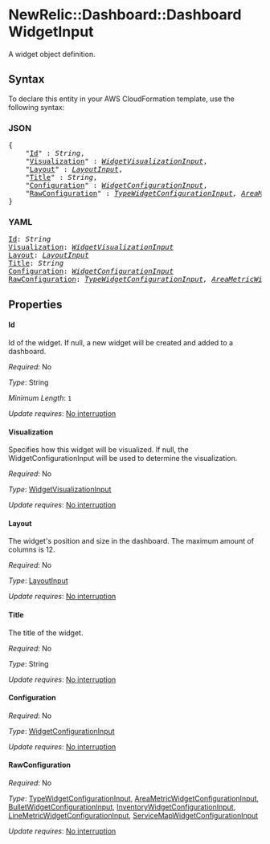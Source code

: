 # NewRelic::Dashboard::Dashboard WidgetInput

A widget object definition.

## Syntax

To declare this entity in your AWS CloudFormation template, use the following syntax:

### JSON

<pre>
{
    "<a href="#id" title="Id">Id</a>" : <i>String</i>,
    "<a href="#visualization" title="Visualization">Visualization</a>" : <i><a href="widgetvisualizationinput.md">WidgetVisualizationInput</a></i>,
    "<a href="#layout" title="Layout">Layout</a>" : <i><a href="layoutinput.md">LayoutInput</a></i>,
    "<a href="#title" title="Title">Title</a>" : <i>String</i>,
    "<a href="#configuration" title="Configuration">Configuration</a>" : <i><a href="widgetconfigurationinput.md">WidgetConfigurationInput</a></i>,
    "<a href="#rawconfiguration" title="RawConfiguration">RawConfiguration</a>" : <i><a href="typewidgetconfigurationinput.md">TypeWidgetConfigurationInput</a>, <a href="areametricwidgetconfigurationinput.md">AreaMetricWidgetConfigurationInput</a>, <a href="bulletwidgetconfigurationinput.md">BulletWidgetConfigurationInput</a>, <a href="inventorywidgetconfigurationinput.md">InventoryWidgetConfigurationInput</a>, <a href="linemetricwidgetconfigurationinput.md">LineMetricWidgetConfigurationInput</a>, <a href="servicemapwidgetconfigurationinput.md">ServiceMapWidgetConfigurationInput</a></i>
}
</pre>

### YAML

<pre>
<a href="#id" title="Id">Id</a>: <i>String</i>
<a href="#visualization" title="Visualization">Visualization</a>: <i><a href="widgetvisualizationinput.md">WidgetVisualizationInput</a></i>
<a href="#layout" title="Layout">Layout</a>: <i><a href="layoutinput.md">LayoutInput</a></i>
<a href="#title" title="Title">Title</a>: <i>String</i>
<a href="#configuration" title="Configuration">Configuration</a>: <i><a href="widgetconfigurationinput.md">WidgetConfigurationInput</a></i>
<a href="#rawconfiguration" title="RawConfiguration">RawConfiguration</a>: <i><a href="typewidgetconfigurationinput.md">TypeWidgetConfigurationInput</a>, <a href="areametricwidgetconfigurationinput.md">AreaMetricWidgetConfigurationInput</a>, <a href="bulletwidgetconfigurationinput.md">BulletWidgetConfigurationInput</a>, <a href="inventorywidgetconfigurationinput.md">InventoryWidgetConfigurationInput</a>, <a href="linemetricwidgetconfigurationinput.md">LineMetricWidgetConfigurationInput</a>, <a href="servicemapwidgetconfigurationinput.md">ServiceMapWidgetConfigurationInput</a></i>
</pre>

## Properties

#### Id

Id of the widget. If null, a new widget will be created and added to a dashboard.

_Required_: No

_Type_: String

_Minimum Length_: <code>1</code>

_Update requires_: [No interruption](https://docs.aws.amazon.com/AWSCloudFormation/latest/UserGuide/using-cfn-updating-stacks-update-behaviors.html#update-no-interrupt)

#### Visualization

Specifies how this widget will be visualized. If null, the WidgetConfigurationInput will be used to determine the visualization.

_Required_: No

_Type_: <a href="widgetvisualizationinput.md">WidgetVisualizationInput</a>

_Update requires_: [No interruption](https://docs.aws.amazon.com/AWSCloudFormation/latest/UserGuide/using-cfn-updating-stacks-update-behaviors.html#update-no-interrupt)

#### Layout

The widget's position and size in the dashboard. The maximum amount of columns is 12.

_Required_: No

_Type_: <a href="layoutinput.md">LayoutInput</a>

_Update requires_: [No interruption](https://docs.aws.amazon.com/AWSCloudFormation/latest/UserGuide/using-cfn-updating-stacks-update-behaviors.html#update-no-interrupt)

#### Title

The title of the widget.

_Required_: No

_Type_: String

_Update requires_: [No interruption](https://docs.aws.amazon.com/AWSCloudFormation/latest/UserGuide/using-cfn-updating-stacks-update-behaviors.html#update-no-interrupt)

#### Configuration

_Required_: No

_Type_: <a href="widgetconfigurationinput.md">WidgetConfigurationInput</a>

_Update requires_: [No interruption](https://docs.aws.amazon.com/AWSCloudFormation/latest/UserGuide/using-cfn-updating-stacks-update-behaviors.html#update-no-interrupt)

#### RawConfiguration

_Required_: No

_Type_: <a href="typewidgetconfigurationinput.md">TypeWidgetConfigurationInput</a>, <a href="areametricwidgetconfigurationinput.md">AreaMetricWidgetConfigurationInput</a>, <a href="bulletwidgetconfigurationinput.md">BulletWidgetConfigurationInput</a>, <a href="inventorywidgetconfigurationinput.md">InventoryWidgetConfigurationInput</a>, <a href="linemetricwidgetconfigurationinput.md">LineMetricWidgetConfigurationInput</a>, <a href="servicemapwidgetconfigurationinput.md">ServiceMapWidgetConfigurationInput</a>

_Update requires_: [No interruption](https://docs.aws.amazon.com/AWSCloudFormation/latest/UserGuide/using-cfn-updating-stacks-update-behaviors.html#update-no-interrupt)


